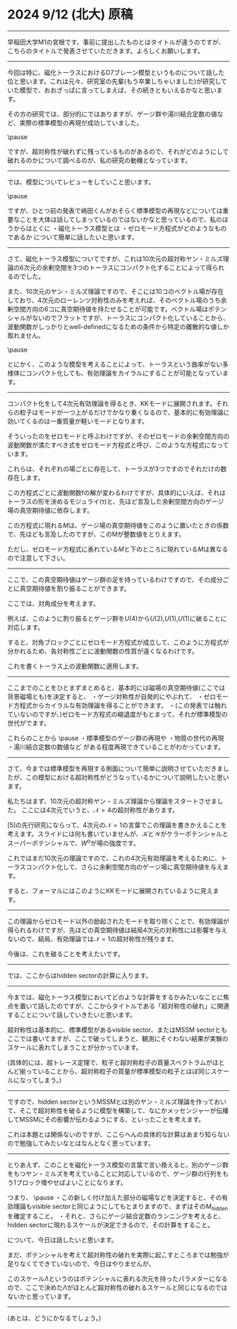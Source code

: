 # 2024 9/12 (北大) 原稿

-----------------------------------------

早稲田大学M1の宮根です。事前に提出したものとはタイトルが違うのですが、こちらのタイトルで発表させていただきます。よろしくお願いします。

-----------------------------------------

今回は特に、磁化トーラスにおけるD7ブレーン模型というものについて話した位と思います。これは元々、研究室の先輩(もう卒業しちゃいました)が研究していた模型で、おおざっぱに言ってしまえば、その続きともいえるかなと思います。

その方の研究では、部分的にではありますが、ゲージ群や湯川結合定数の値など、実際の標準模型の再現が成功していました。

\pause

ですが、超対称性が破れずに残っているものがあるので、それがどのようにして破れるのかについて調べるのが、私の研究の動機となっています。

-----------------------------------------

では、模型についてレビューをしていこと思います。

\pause

ですが、ひとつ前の発表で嶋田くんがおそらく標準模型の再現などについては重要なことを大体は話してしまっているのではないかなと思っているので、私のほうからはとくに
・磁化トーラス模型とは
・ゼロモード方程式がどのようなものであるか
について簡単に話したいと思います。

-----------------------------------------

さて、磁化トーラス模型についてですが、これは10次元の超対称ヤン・ミルズ理論の6次元の余剰空間を3つのトーラスにコンパクト化することによって得られるのでした。

また、10次元のヤン・ミルズ理論ですので、そこには10コのベクトル場が存在しており、4次元のローレンツ対称性のみを考えれば、そのベクトル場のうち余剰空間方向の6コに真空期待値を持たせることが可能です。ベクトル場はポテンシャルがないのでフラットですが、トーラスにコンパクト化していることから、波動関数がしっかりとwell-definedになるための条件から特定の離散的な値しか取れません。

\pause

とにかく、このような模型を考えることによって、トーラスという曲率がない多様体にコンパクト化しても、有効理論をカイラルにすることが可能となっています。

-----------------------------------------

コンパクト化をして4次元有効理論を得るとき、KKモードに展開されます。それらの粒子はモードが一つ上がるだけでかなり重くなるので、基本的に有効理論に効いてくるのは一番質量が軽いモードとなります。

そういったのをゼロモードと呼ぶわけですが、そのゼロモードの余剰空間方向の波動関数が満たすべき式をゼロモード方程式と呼び、このような方程式になっています。

これらは、それぞれの場ごとに存在して、トーラスが3つですのでそれだけの数存在します。

この方程式ごとに波動関数fの解が変わるわけですが、具体的にいえば、それはトーラスの形を決めるモジュライ(τ)と、先ほど言及した余剰空間方向のゲージ場の真空期待値に依存します。

この方程式に現れる$M$は、ゲージ場の真空期待値をこのように置いたときの係数で、先ほども言及したのですが、このMが整数値をとりえます。

ただし、ゼロモード方程式に表れている$M$と下のところに現れている$M$は異なるので注意して下さい。

-----------------------------------------

ここで、この真空期待値はゲージ群の足を持っているわけですので、その成分ごとに真空期待値を割り振ることができます。

ここでは、対角成分を考えます。

例えば、このように割り振るとゲージ群を$U(4)$から$U(2)$,$U(1)$,$U(1)$に破ることに対応します。

すると、対角ブロックごとにゼロモード方程式が成立して、このように方程式が分かれるため、各対称性ごとに波動関数の性質が違くなるわけです。

これを書くトーラス上の波動関数に適用します。

-----------------------------------------

ここまでのことをひとまずまとめると、基本的には磁場の真空期待値(ここでは背景磁場とも)を決定すると、
・ゲージ対称性が自発的にやぶれて、
・ゼロモード方程式からカイラルな有効理論を得ることができます。
・(この発表では触れていないのですが、)ゼロモード方程式の縮退度がもとまって、それが標準模型の世代がでます。

これらのことから
\pause
・標準模型のゲージ群の再現や
・物質の世代の再現
・湯川結合定数の数値など
がある程度再現できていることがわかっています。

-----------------------------------------

さて、今までは標準模型を再現する側面について簡単に説明させていただきましたが、この模型における超対称性がどうなっているかについて説明したいと思います。

私たちはまず、10次元の超対称ヤン・ミルズ理論から理論をスタートさせました。
ここには4次元でいうと、$\mathcal{N}=4$の超対称性があります。

[5]の先行研究にならって、4次元の$\mathcal{N}=1$の言葉でこの理論を書きかえることを考えます。スライドには何も書いていませんが、$\mathcal{K}$と$\mathcal{W}$がケラーポテンシャルとスーパーポテンシャルで、$W^{\alpha}$が場の強度です。

これではまだ10次元の理論ですので、これの4次元有効理論を考えるために、トーラスコンパクト化して、さらに余剰空間方向のゲージ場に真空期待値を与えます。

すると、フォーマルにはこのようにKKモードに展開されているように見えます。

-----------------------------------------

この理論からゼロモード以外の励起されたモードを取り除くことで、有効理論が得られるわけですが、先ほどの真空期待値は結局4次元の対称性には影響を与えないので、結局、有効理論では$\mathcal{N}=1$の超対称性が残ります。

今後は、これを破ることを考えたいです。

-----------------------------------------

では、ここからはhidden sectorの計算に入ります。

-----------------------------------------

今までは、磁化トーラス模型においてどのような計算をするかみたいなことに焦点を置いて話したのですが、ここからタイトルである「超対称性の破れ」に関連することについて話していきたいと思います。

超対称性は基本的に、標準模型があるvisible sector、またはMSSM sectorともここでは書いてますが、ここで破ってしまうと、観測にそぐわない結果が実験のスケールに表れてしまうことが分かっています。

(具体的には、超トレース定理で、粒子と超対称粒子の質量スペクトラムがほとんど揃っていることから、超対称粒子の質量が標準模型の粒子とほぼ同じスケールになってしまう。)

-----------------------------------------

ですので、hidden sectorというMSSMとは別のヤン・ミルズ理論を作っておいて、そこで超対称性を破るように模型を構築して、なにかメッセンジャーが伝播してMSSMにその影響が伝わるようにする、といったことを考えます。

これは本題とは関係ないのですが、ここらへんの具体的な計算はあまり知らないので勉強してみたいなとはなんとなく思っています。

-----------------------------------------

とりあえず、このことを磁化トーラス模型の言葉で言い換えると、別のゲージ群をもつヤン・ミルズを考えていることに対応しているので、ゲージ群の行列をもう1ブロック増やせばよいことになります。

つまり、
\pause
・この新しく付け加えた部分の磁場などを決定すると、その有効理論もvisible sectorと同じようにしてもとまりますので、まずはその$M_{\textrm{hidden}}$を確定すること。
・それと、さらにゲージ結合定数のランニングを考えると、hidden sectorに現れるスケールが決定できるので、その計算をすること。

について、今日は話したいと思います。

まだ、ポテンシャルを考えて超対称性の破れを実際に起こすところまでは勉強が足りなくてできていないので、今日はやりませんが、

このスケール$\Lambda$というのはポテンシャルに表れる次元を持ったパラメターになるので、ここで決めた$\Lambda$がほとんど超対称性の破れるスケールと同じになるのではないかと思っています。

-----------------------------------------

(あとは、どうにかなるでしょう。)
